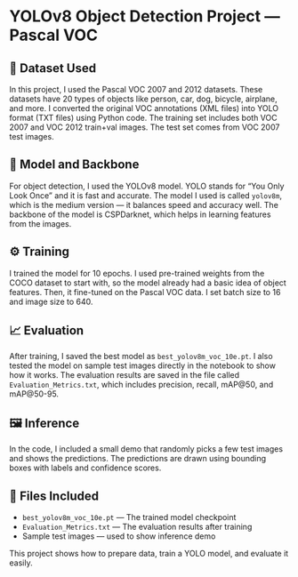 # YOLOv8 Object Detection Project — Pascal VOC

## 📂 Dataset Used

In this project, I used the Pascal VOC 2007 and 2012 datasets. These datasets have 20 types of objects like person, car, dog, bicycle, airplane, and more. I converted the original VOC annotations (XML files) into YOLO format (TXT files) using Python code. The training set includes both VOC 2007 and VOC 2012 train+val images. The test set comes from VOC 2007 test images.

## 🧠 Model and Backbone

For object detection, I used the YOLOv8 model. YOLO stands for “You Only Look Once” and it is fast and accurate. The model I used is called `yolov8m`, which is the medium version — it balances speed and accuracy well. The backbone of the model is CSPDarknet, which helps in learning features from the images.

## ⚙️ Training

I trained the model for 10 epochs. I used pre-trained weights from the COCO dataset to start with, so the model already had a basic idea of object features. Then, it fine-tuned on the Pascal VOC data. I set batch size to 16 and image size to 640.

## 📈 Evaluation

After training, I saved the best model as `best_yolov8m_voc_10e.pt`. I also tested the model on sample test images directly in the notebook to show how it works. The evaluation results are saved in the file called `Evaluation_Metrics.txt`, which includes precision, recall, mAP\@50, and mAP\@50-95.

## 🖼️ Inference

In the code, I included a small demo that randomly picks a few test images and shows the predictions. The predictions are drawn using bounding boxes with labels and confidence scores.

## 📁 Files Included

* `best_yolov8m_voc_10e.pt` — The trained model checkpoint
* `Evaluation_Metrics.txt` — The evaluation results after training
* Sample test images — used to show inference demo

This project shows how to prepare data, train a YOLO model, and evaluate it easily.
